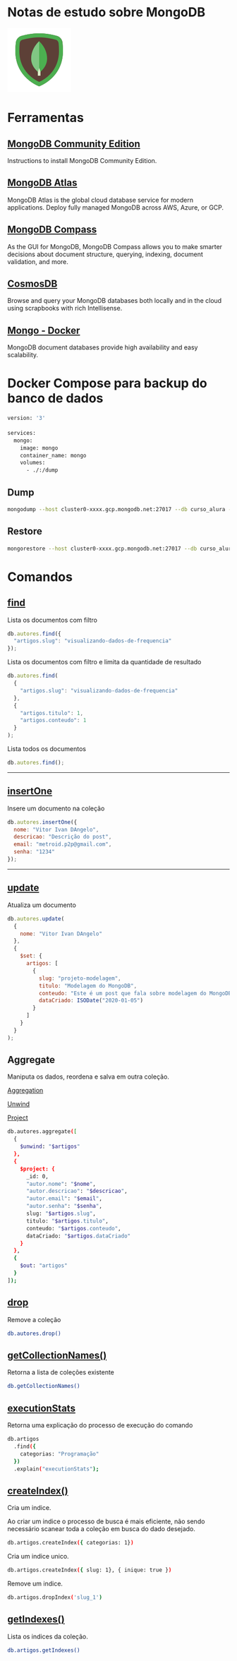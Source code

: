 # Notas de estudo sobre MongoDB

![Alexa](./images/mongodb.png)

# Ferramentas

## [MongoDB Community Edition](https://docs.mongodb.com/manual/administration/install-community/)

Instructions to install MongoDB Community Edition.

## [MongoDB Atlas](https://www.mongodb.com/cloud/atlas)

MongoDB Atlas is the global cloud database service for modern applications. Deploy fully managed MongoDB across AWS, Azure, or GCP.

## [MongoDB Compass](https://www.mongodb.com/download-center/compass)

As the GUI for MongoDB, MongoDB Compass allows you to make smarter decisions about document structure, querying, indexing, document validation, and more.

## [CosmosDB](https://marketplace.visualstudio.com/items?itemName=ms-azuretools.vscode-cosmosdb)

Browse and query your MongoDB databases both locally and in the cloud using scrapbooks with rich Intellisense.

## [Mongo - Docker](https://hub.docker.com/_/mongo)

MongoDB document databases provide high availability and easy scalability.

# Docker Compose para backup do banco de dados

```sh
version: '3'

services:
  mongo:
    image: mongo
    container_name: mongo
    volumes:
      - ./:/dump
```

## Dump

```sh
mongodump --host cluster0-xxxx.gcp.mongodb.net:27017 --db curso_alura --ssl --username vitor --password 5X3G7QONo3fgLPwV --out /dump --authenticationDatabase admin
```

## Restore

```sh
mongorestore --host cluster0-xxxx.gcp.mongodb.net:27017 --db curso_alura --ssl --username vitor--password 5X3G7QONo3fgLPwV --authenticationDatabase admin ./pl-api
```

# Comandos

## [find](https://docs.mongodb.com/manual/reference/method/db.collection.find/)

Lista os documentos com filtro

```js
db.autores.find({
  "artigos.slug": "visualizando-dados-de-frequencia"
});
```

Lista os documentos com filtro e limita da quantidade de resultado

```js
db.autores.find(
  {
    "artigos.slug": "visualizando-dados-de-frequencia"
  },
  {
    "artigos.titulo": 1,
    "artigos.conteudo": 1
  }
);
```

Lista todos os documentos

```js
db.autores.find();
```

---

## [insertOne](https://docs.mongodb.com/manual/reference/method/db.collection.insertOne/)

Insere um documento na coleção

```js
db.autores.insertOne({
  nome: "Vitor Ivan DAngelo",
  descricao: "Descrição do post",
  email: "metroid.p2p@gmail.com",
  senha: "1234"
});
```

---

## [update](https://docs.mongodb.com/manual/reference/method/db.collection.update/)

Atualiza um documento

```js
db.autores.update(
  {
    nome: "Vitor Ivan DAngelo"
  },
  {
    $set: {
      artigos: [
        {
          slug: "projeto-modelagem",
          titulo: "Modelagem do MongoDB",
          conteudo: "Este é um post que fala sobre modelagem do MongoDB",
          dataCriado: ISODate("2020-01-05")
        }
      ]
    }
  }
);
```

## Aggregate

Maniputa os dados, reordena e salva em outra coleção.

[Aggregation](https://docs.mongodb.com/manual/aggregation/)

[Unwind](https://docs.mongodb.com/manual/reference/operator/aggregation/unwind/)

[Project](https://docs.mongodb.com/manual/reference/operator/aggregation/project/)

```sh
db.autores.aggregate([
  {
    $unwind: "$artigos"
  },
  {
    $project: {
      _id: 0,
      "autor.nome": "$nome",
      "autor.descricao": "$descricao",
      "autor.email": "$email",
      "autor.senha": "$senha",
      slug: "$artigos.slug",
      titulo: "$artigos.titulo",
      conteudo: "$artigos.conteudo",
      dataCriado: "$artigos.dataCriado"
    }
  },
  {
    $out: "artigos"
  }
]);
```

## [drop](https://docs.mongodb.com/manual/reference/method/db.collection.drop/)

Remove a coleção

```sh
db.autores.drop()
```

## [getCollectionNames()](https://docs.mongodb.com/manual/reference/method/db.getCollectionNames/)

Retorna a lista de coleções existente

```sh
db.getCollectionNames()
```

## [executionStats](https://docs.mongodb.com/manual/reference/explain-results/)

Retorna uma explicação do processo de execução do comando

```sh
db.artigos
  .find({
    categorias: "Programação"
  })
  .explain("executionStats");

```

## [createIndex()](https://docs.mongodb.com/manual/reference/method/db.collection.createIndex/)

Cria um indice.

Ao criar um indice o processo de busca é mais eficiente, não sendo necessário scanear toda a coleção em busca do dado desejado.

```sh
db.artigos.createIndex({ categorias: 1})
```

Cria um indice unico.

```sh
db.artigos.createIndex({ slug: 1}, { inique: true })
```

Remove um indice.

```sh
db.artigos.dropIndex('slug_1')
```

## [getIndexes()](https://docs.mongodb.com/manual/reference/method/db.collection.createIndex/)

Lista os indices da coleção.

```sh
db.artigos.getIndexes()
```
